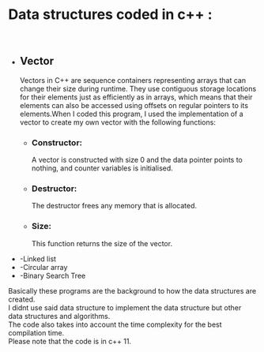 <h1>Data structures coded in c++ :</h1></br>
<ul>
  <li><h2>Vector</h2>
  <p>Vectors in C++ are sequence containers representing arrays that can change their size during runtime. They use contiguous storage locations for their elements just as efficiently as in arrays, which means that their elements can also be accessed using offsets on regular pointers to its elements.When I coded this program, I used the implementation of a vector to create my own vector with the following functions:
  <ul>
  <li>  <h3>Constructor:</h3> A vector is constructed with size 0 and the data pointer points to nothing, and counter variables is initialised.
   </li>
   <li> <h3>Destructor:</h3>The destructor frees any memory that is allocated. </li>
   <li><h3>Size:</h3>This function returns the size of the vector.          </li>




    
  </ul>
  
  
  
  </p>










    
  </li>
  <li>-Linked list</li>
  <li>-Circular array</li>
  <li>-Binary Search Tree</li>
</ul>
<p>Basically these programs are the background to how the data structures are created. <br>I didnt use said data structure to implement the data structure but other data structures and algorithms.
</br>The code also takes into account the time complexity for the best compilation time. </br> Please note that the code is in c++ 11.</p>
